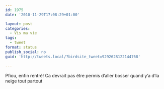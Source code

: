```yaml
---
id: 1975
date: '2010-11-29T17:08:29+01:00'

layout: post
categories:
  - Vis ma vie
tags:
  - tweet
format: status
publish_social: no
guid: 'http://tweets.local/?birdsite_tweet=9292628122144768'

---
```


Pfiou, enfin rentré! Ca devrait pas être permis d’aller bosser quand y’a d’la neige tout partout